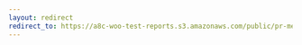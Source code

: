 ```yaml
---
layout: redirect
redirect_to: https://a8c-woo-test-reports.s3.amazonaws.com/public/pr-merge/45631/api/index.html
---
```

